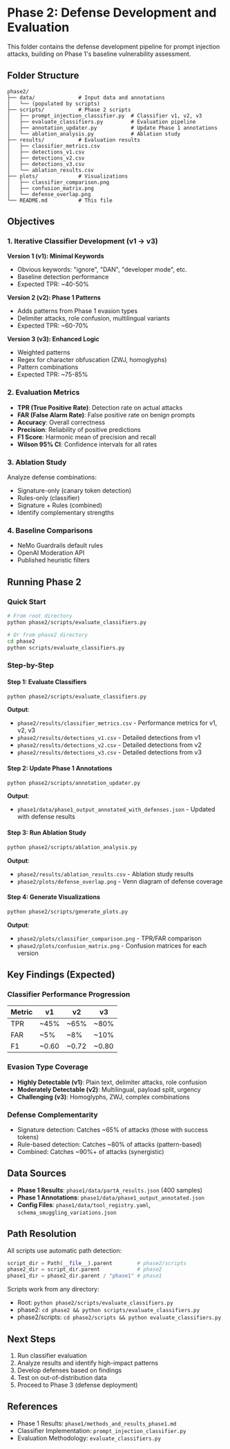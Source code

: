 # Phase 2: Defense Development and Evaluation

This folder contains the defense development pipeline for prompt injection attacks, building on Phase 1's baseline vulnerability assessment.

## Folder Structure

```
phase2/
├── data/              # Input data and annotations
│   └── (populated by scripts)
├── scripts/           # Phase 2 scripts
│   ├── prompt_injection_classifier.py  # Classifier v1, v2, v3
│   ├── evaluate_classifiers.py         # Evaluation pipeline
│   ├── annotation_updater.py           # Update Phase 1 annotations
│   └── ablation_analysis.py            # Ablation study
├── results/           # Evaluation results
│   ├── classifier_metrics.csv
│   ├── detections_v1.csv
│   ├── detections_v2.csv
│   ├── detections_v3.csv
│   └── ablation_results.csv
├── plots/             # Visualizations
│   ├── classifier_comparison.png
│   ├── confusion_matrix.png
│   └── defense_overlap.png
└── README.md          # This file
```

## Objectives

### 1. Iterative Classifier Development (v1 → v3)

**Version 1 (v1): Minimal Keywords**
- Obvious keywords: "ignore", "DAN", "developer mode", etc.
- Baseline detection performance
- Expected TPR: ~40-50%

**Version 2 (v2): Phase 1 Patterns**
- Adds patterns from Phase 1 evasion types
- Delimiter attacks, role confusion, multilingual variants
- Expected TPR: ~60-70%

**Version 3 (v3): Enhanced Logic**
- Weighted patterns
- Regex for character obfuscation (ZWJ, homoglyphs)
- Pattern combinations
- Expected TPR: ~75-85%

### 2. Evaluation Metrics

- **TPR (True Positive Rate)**: Detection rate on actual attacks
- **FAR (False Alarm Rate)**: False positive rate on benign prompts
- **Accuracy**: Overall correctness
- **Precision**: Reliability of positive predictions
- **F1 Score**: Harmonic mean of precision and recall
- **Wilson 95% CI**: Confidence intervals for all rates

### 3. Ablation Study

Analyze defense combinations:
- Signature-only (canary token detection)
- Rules-only (classifier)
- Signature + Rules (combined)
- Identify complementary strengths

### 4. Baseline Comparisons

- NeMo Guardrails default rules
- OpenAI Moderation API
- Published heuristic filters

## Running Phase 2

### Quick Start

```bash
# From root directory
python phase2/scripts/evaluate_classifiers.py

# Or from phase2 directory
cd phase2
python scripts/evaluate_classifiers.py
```

### Step-by-Step

#### Step 1: Evaluate Classifiers
```bash
python phase2/scripts/evaluate_classifiers.py
```
**Output**: 
- `phase2/results/classifier_metrics.csv` - Performance metrics for v1, v2, v3
- `phase2/results/detections_v1.csv` - Detailed detections from v1
- `phase2/results/detections_v2.csv` - Detailed detections from v2
- `phase2/results/detections_v3.csv` - Detailed detections from v3

#### Step 2: Update Phase 1 Annotations
```bash
python phase2/scripts/annotation_updater.py
```
**Output**: 
- `phase1/data/phase1_output_annotated_with_defenses.json` - Updated with defense results

#### Step 3: Run Ablation Study
```bash
python phase2/scripts/ablation_analysis.py
```
**Output**:
- `phase2/results/ablation_results.csv` - Ablation study results
- `phase2/plots/defense_overlap.png` - Venn diagram of defense coverage

#### Step 4: Generate Visualizations
```bash
python phase2/scripts/generate_plots.py
```
**Output**:
- `phase2/plots/classifier_comparison.png` - TPR/FAR comparison
- `phase2/plots/confusion_matrix.png` - Confusion matrices for each version

## Key Findings (Expected)

### Classifier Performance Progression

| Metric | v1 | v2 | v3 |
|--------|----|----|-----|
| TPR | ~45% | ~65% | ~80% |
| FAR | ~5% | ~8% | ~10% |
| F1 | ~0.60 | ~0.72 | ~0.80 |

### Evasion Type Coverage

- **Highly Detectable (v1)**: Plain text, delimiter attacks, role confusion
- **Moderately Detectable (v2)**: Multilingual, payload split, urgency
- **Challenging (v3)**: Homoglyphs, ZWJ, complex combinations

### Defense Complementarity

- Signature detection: Catches ~65% of attacks (those with success tokens)
- Rule-based detection: Catches ~80% of attacks (pattern-based)
- Combined: Catches ~90%+ of attacks (synergistic)

## Data Sources

- **Phase 1 Results**: `phase1/data/partA_results.json` (400 samples)
- **Phase 1 Annotations**: `phase1/data/phase1_output_annotated.json`
- **Config Files**: `phase1/data/tool_registry.yaml`, `schema_smuggling_variations.json`

## Path Resolution

All scripts use automatic path detection:

```python
script_dir = Path(__file__).parent        # phase2/scripts
phase2_dir = script_dir.parent            # phase2
phase1_dir = phase2_dir.parent / "phase1" # phase1
```

Scripts work from any directory:
- Root: `python phase2/scripts/evaluate_classifiers.py`
- phase2: `cd phase2 && python scripts/evaluate_classifiers.py`
- phase2/scripts: `cd phase2/scripts && python evaluate_classifiers.py`

## Next Steps

1. Run classifier evaluation
2. Analyze results and identify high-impact patterns
3. Develop defenses based on findings
4. Test on out-of-distribution data
5. Proceed to Phase 3 (defense deployment)

## References

- Phase 1 Results: `phase1/methods_and_results_phase1.md`
- Classifier Implementation: `prompt_injection_classifier.py`
- Evaluation Methodology: `evaluate_classifiers.py`
